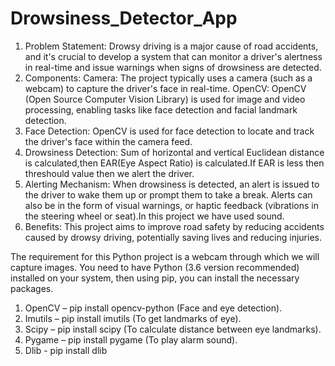 # Drowsiness_Detector_App
1. Problem Statement:
Drowsy driving is a major cause of road accidents, and it's crucial to develop a system that can monitor a driver's alertness in real-time and issue warnings when signs of drowsiness are detected.
2. Components:
Camera: The project typically uses a camera (such as a webcam) to capture the driver's face in real-time.
OpenCV: OpenCV (Open Source Computer Vision Library) is used for image and video processing, enabling tasks like face detection and facial landmark detection.
3. Face Detection:
OpenCV is used for face detection to locate and track the driver's face within the camera feed.
4. Drowsiness Detection:
Sum of horizontal and vertical Euclidean distance is calculated,then EAR(Eye Aspect Ratio) is calculated.If EAR is less then threshould value then we alert the driver.
6. Alerting Mechanism:
When drowsiness is detected, an alert is issued to the driver to wake them up or prompt them to take a break. Alerts can also be in the form of visual warnings, or haptic feedback (vibrations in the steering wheel or seat).In this project we have used sound.
7. Benefits:
This project aims to improve road safety by reducing accidents caused by drowsy driving, potentially saving lives and reducing injuries.


The requirement for this Python project is a webcam through which we will capture images. You need to have Python (3.6 version recommended) installed on your system, then using pip, you can install the necessary packages.
1. OpenCV – pip install opencv-python (Face and eye detection).
2. Imutils – pip install imutils (To get landmarks of eye).
3. Scipy – pip install scipy (To calculate distance between eye landmarks).
4. Pygame – pip install pygame (To play alarm sound).
5. Dlib - pip install dlib
